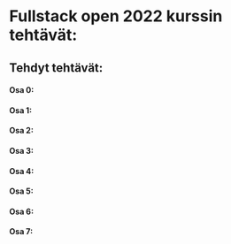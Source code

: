 # Fullstack open 2022 kurssin tehtävät:
## Tehdyt tehtävät:

#### Osa 0:


#### Osa 1:


#### Osa 2:


#### Osa 3:


#### Osa 4:


#### Osa 5:


#### Osa 6:


#### Osa 7:

